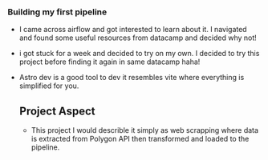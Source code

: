 ### Building my first pipeline
- I came across airflow and got interested to learn about it. I navigated and found some useful resources from datacamp and decided why not!
- i got stuck for a week and decided to try on my own. I decided to try this project before finding it again in same datacamp haha!
- Astro dev is a good tool to dev it resembles vite where everything is simplified for you.

  ## Project Aspect
  - This project I would describle it simply as web scrapping where data is extracted from Polygon API then transformed and loaded to the pipeline.
    
